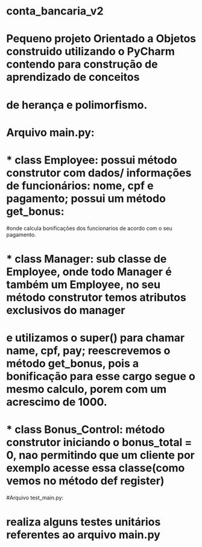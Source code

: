 # conta_bancaria_v2
# Pequeno projeto Orientado a Objetos construido utilizando o PyCharm contendo para construção de aprendizado de conceitos 
# de herança e polimorfismo. 

# Arquivo main.py:
# * class Employee: possui método construtor com dados/ informações de funcionários: nome, cpf e pagamento; possui um método get_bonus: 
#onde calcula bonificações dos funcionarios de acordo com o seu pagamento. 

# * class Manager: sub classe de Employee, onde todo Manager é também um Employee, no seu método construtor temos atributos exclusivos do manager 
# e utilizamos o super() para chamar name, cpf, pay; reescrevemos o método get_bonus, pois a bonificação para esse cargo segue o mesmo calculo, porem com um acrescimo de 1000. 

# * class Bonus_Control: método construtor iniciando o bonus_total = 0, nao permitindo que um cliente por exemplo acesse essa classe(como vemos no método def register)


#Arquivo test_main.py:
# realiza alguns testes unitários referentes ao arquivo main.py